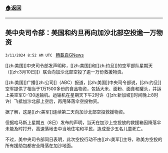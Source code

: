 ###  [:house:返回](README.md)
---


## 美中央司令部：美国和约旦再向加沙北部空投逾一万物资
`3/11/2024 8:52 AM UTC ` [轉載自GNews](https://gnews.org/articles/2383776)

[[zh:美国]]中央司令部发声明称，[[zh:美国]]和[[zh:约旦]]的空军部队星期天（[[zh:3月10日]]）联合向加沙北部空投了逾一万份救援物资。

[[zh:美国]]广播[[zh:公司]]（ABC）报道，[[zh:美国]]中央司令部说，[[zh:约旦]]空军提供了相当于1万1500多份的食品物资，包括大米、面粉、面食和罐头，并运上美空军C-130运输机。运输机在星期天下午2时许（[[zh:新加坡]]时间晚上8时许）飞抵加沙北部上空后，再用降落伞空投物资。

据了解，这是[[zh:美军]]连续第二天向加沙北部空投救援物资。

但据哈马斯上星期五（8日）发布的声明，当天在加沙上空投放的救援箱因降落伞未能及时打开，高速落地击中当地住宅和平民，造成至少五名儿童死亡。

不过，美中央司令部同日表明，此次空投行动不由[[zh:美军]]主导，称美方空投的所有援助包都安全降落在加沙地面。
